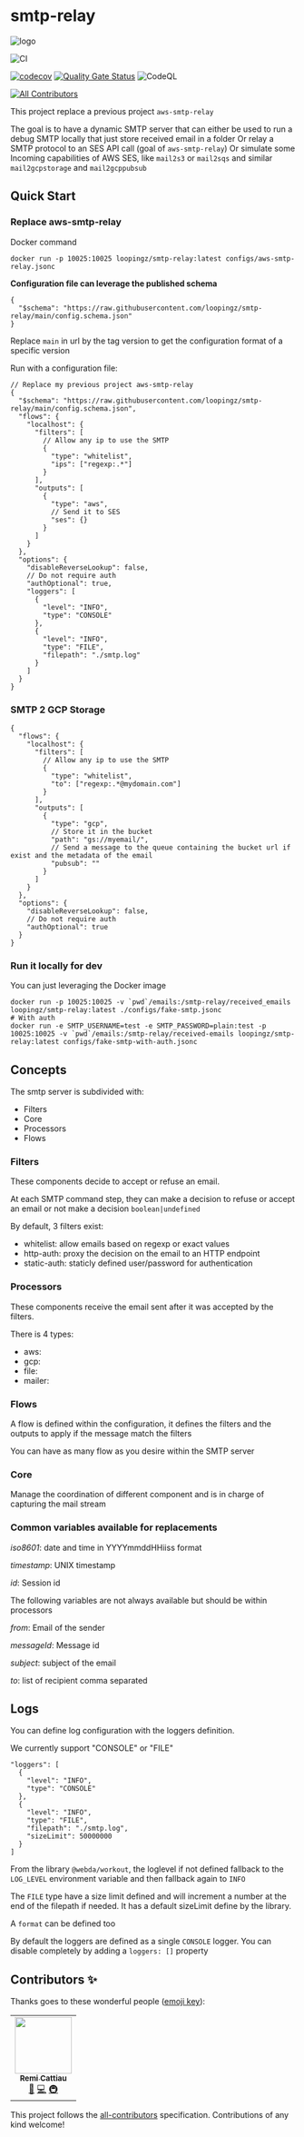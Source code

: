 # smtp-relay

![logo](https://raw.githubusercontent.com/loopingz/aws-smtp-relay/master/docs/aws-smtp-relay-logo.png)

![CI](https://github.com/loopingz/smtp-relay/workflows/CI/badge.svg)

[![codecov](https://codecov.io/gh/loopingz/smtp-relay/branch/main/graph/badge.svg?token=8BR86VbkKf)](https://codecov.io/gh/loopingz/smtp-relay)
[![Quality Gate Status](https://sonarcloud.io/api/project_badges/measure?project=loopingz_smtp-relay&metric=alert_status)](https://sonarcloud.io/summary/new_code?id=loopingz_smtp-relay)
![CodeQL](https://github.com/loopingz/smtp-relay/workflows/CodeQL/badge.svg)

<!-- ALL-CONTRIBUTORS-BADGE:START - Do not remove or modify this section -->
[![All Contributors](https://img.shields.io/badge/all_contributors-1-orange.svg?style=flat-square)](#contributors-)
<!-- ALL-CONTRIBUTORS-BADGE:END -->

This project replace a previous project `aws-smtp-relay`

The goal is to have a dynamic SMTP server that can either be used to run a debug SMTP locally that just store received email in a folder
Or relay a SMTP protocol to an SES API call (goal of `aws-smtp-relay`)
Or simulate some Incoming capabilities of AWS SES, like `mail2s3` or `mail2sqs` and similar `mail2gcpstorage` and `mail2gcppubsub`

## Quick Start

### Replace aws-smtp-relay

Docker command

```
docker run -p 10025:10025 loopingz/smtp-relay:latest configs/aws-smtp-relay.jsonc
```

**Configuration file can leverage the published schema**

```
{
  "$schema": "https://raw.githubusercontent.com/loopingz/smtp-relay/main/config.schema.json"
}
```

Replace `main` in url by the tag version to get the configuration format of a specific version

Run with a configuration file:

```
// Replace my previous project aws-smtp-relay
{
  "$schema": "https://raw.githubusercontent.com/loopingz/smtp-relay/main/config.schema.json",
  "flows": {
    "localhost": {
      "filters": [
        // Allow any ip to use the SMTP
        {
          "type": "whitelist",
          "ips": ["regexp:.*"]
        }
      ],
      "outputs": [
        {
          "type": "aws",
          // Send it to SES
          "ses": {}
        }
      ]
    }
  },
  "options": {
    "disableReverseLookup": false,
    // Do not require auth
    "authOptional": true,
    "loggers": [
      {
        "level": "INFO",
        "type": "CONSOLE"
      },
      {
        "level": "INFO",
        "type": "FILE",
        "filepath": "./smtp.log"
      }
    ]
  }
}
```

### SMTP 2 GCP Storage

```
{
  "flows": {
    "localhost": {
      "filters": [
        // Allow any ip to use the SMTP
        {
          "type": "whitelist",
          "to": ["regexp:.*@mydomain.com"]
        }
      ],
      "outputs": [
        {
          "type": "gcp",
          // Store it in the bucket
          "path": "gs://myemail/",
          // Send a message to the queue containing the bucket url if exist and the metadata of the email
          "pubsub": ""
        }
      ]
    }
  },
  "options": {
    "disableReverseLookup": false,
    // Do not require auth
    "authOptional": true
  }
}
```

### Run it locally for dev

You can just leveraging the Docker image

```
docker run -p 10025:10025 -v `pwd`/emails:/smtp-relay/received_emails loopingz/smtp-relay:latest ./configs/fake-smtp.jsonc
# With auth
docker run -e SMTP_USERNAME=test -e SMTP_PASSWORD=plain:test -p 10025:10025 -v `pwd`/emails:/smtp-relay/received-emails loopingz/smtp-relay:latest configs/fake-smtp-with-auth.jsonc
```

## Concepts

The smtp server is subdivided with:

- Filters
- Core
- Processors
- Flows

### Filters

These components decide to accept or refuse an email.

At each SMTP command step, they can make a decision to refuse or accept an email or not make a decision `boolean|undefined`

By default, 3 filters exist:

- whitelist: allow emails based on regexp or exact values
- http-auth: proxy the decision on the email to an HTTP endpoint
- static-auth: staticly defined user/password for authentication

### Processors

These components receive the email sent after it was accepted by the filters.

There is 4 types:

- aws:
- gcp:
- file:
- mailer:

### Flows

A flow is defined within the configuration, it defines the filters and the outputs to apply if the message match the filters

You can have as many flow as you desire within the SMTP server

### Core

Manage the coordination of different component and is in charge of capturing the mail stream

### Common variables available for replacements

_iso8601_: date and time in YYYYmmddHHiiss format

_timestamp_: UNIX timestamp

_id_: Session id

The following variables are not always available but should be within processors

_from_: Email of the sender

_messageId_: Message id

_subject_: subject of the email

_to_: list of recipient comma separated

## Logs

You can define log configuration with the loggers definition.

We currently support "CONSOLE" or "FILE"

```
"loggers": [
  {
    "level": "INFO",
    "type": "CONSOLE"
  },
  {
    "level": "INFO",
    "type": "FILE",
    "filepath": "./smtp.log",
    "sizeLimit": 50000000
  }
]
```

From the library `@webda/workout`, the loglevel if not defined fallback to the `LOG_LEVEL` environment variable and then fallback again to `INFO`

The `FILE` type have a size limit defined and will increment a number at the end of the filepath if needed. It has a default sizeLimit define by the library.

A `format` can be defined too

By default the loggers are defined as a single `CONSOLE` logger. You can disable completely by adding a `loggers: []` property

## Contributors ✨

Thanks goes to these wonderful people ([emoji key](https://allcontributors.org/docs/en/emoji-key)):

<!-- ALL-CONTRIBUTORS-LIST:START - Do not remove or modify this section -->
<!-- prettier-ignore-start -->
<!-- markdownlint-disable -->
<table>
  <tr>
    <td align="center"><a href="https://www.loopingz.com/"><img src="https://avatars.githubusercontent.com/u/3437026?v=4?s=100" width="100px;" alt=""/><br /><sub><b>Remi Cattiau</b></sub></a><br /><a href="https://github.com/loopingz/loopingz/smtp-relay/commits?author=loopingz" title="Documentation">📖</a> <a href="https://github.com/loopingz/loopingz/smtp-relay/commits?author=loopingz" title="Code">💻</a> <a href="#infra-loopingz" title="Infrastructure (Hosting, Build-Tools, etc)">🚇</a></td>
  </tr>
</table>

<!-- markdownlint-restore -->
<!-- prettier-ignore-end -->

<!-- ALL-CONTRIBUTORS-LIST:END -->

This project follows the [all-contributors](https://github.com/all-contributors/all-contributors) specification. Contributions of any kind welcome!
